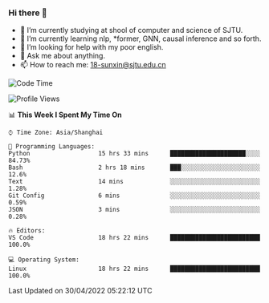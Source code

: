 ### Hi there 👋

<!--
**sunxin000/sunxin000** is a ✨ _special_ ✨ repository because its `README.md` (this file) appears on your GitHub profile.

Here are some ideas to get you started:

- 🔭 I’m currently working on ...
- 🌱 I’m currently learning ...
- 👯 I’m looking to collaborate on ...
- 🤔 I’m looking for help with ...
- 💬 Ask me about ...
- 📫 How to reach me: ...
- 😄 Pronouns: ...
- ⚡ Fun fact: ...
-->
- 🏫 I’m currently studying at shool of computer and science of SJTU.
- 🌱 I’m currently learning nlp, \*former, GNN, causal inference and so forth.
- 🤔 I’m looking for help with my poor english.
- 💬 Ask me about anything.
- 📫 How to reach me: 18-sunxin@sjtu.edu.cn
<!--START_SECTION:waka-->
![Code Time](http://img.shields.io/badge/Code%20Time-182%20hrs%2055%20mins-blue)

![Profile Views](http://img.shields.io/badge/Profile%20Views-8-blue)

📊 **This Week I Spent My Time On** 

```text
⌚︎ Time Zone: Asia/Shanghai

💬 Programming Languages: 
Python                   15 hrs 33 mins      █████████████████████░░░░   84.73% 
Bash                     2 hrs 18 mins       ███░░░░░░░░░░░░░░░░░░░░░░   12.6% 
Text                     14 mins             ░░░░░░░░░░░░░░░░░░░░░░░░░   1.28% 
Git Config               6 mins              ░░░░░░░░░░░░░░░░░░░░░░░░░   0.59% 
JSON                     3 mins              ░░░░░░░░░░░░░░░░░░░░░░░░░   0.28%

🔥 Editors: 
VS Code                  18 hrs 22 mins      █████████████████████████   100.0%

💻 Operating System: 
Linux                    18 hrs 22 mins      █████████████████████████   100.0%

```


 Last Updated on 30/04/2022 05:22:12 UTC
<!--END_SECTION:waka-->

